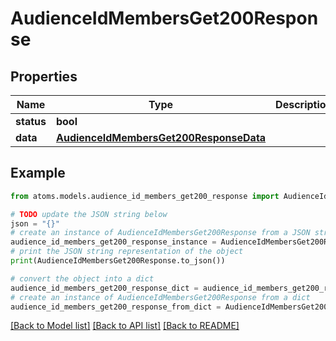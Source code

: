 # AudienceIdMembersGet200Response


## Properties

Name | Type | Description | Notes
------------ | ------------- | ------------- | -------------
**status** | **bool** |  | [optional] 
**data** | [**AudienceIdMembersGet200ResponseData**](AudienceIdMembersGet200ResponseData.md) |  | [optional] 

## Example

```python
from atoms.models.audience_id_members_get200_response import AudienceIdMembersGet200Response

# TODO update the JSON string below
json = "{}"
# create an instance of AudienceIdMembersGet200Response from a JSON string
audience_id_members_get200_response_instance = AudienceIdMembersGet200Response.from_json(json)
# print the JSON string representation of the object
print(AudienceIdMembersGet200Response.to_json())

# convert the object into a dict
audience_id_members_get200_response_dict = audience_id_members_get200_response_instance.to_dict()
# create an instance of AudienceIdMembersGet200Response from a dict
audience_id_members_get200_response_from_dict = AudienceIdMembersGet200Response.from_dict(audience_id_members_get200_response_dict)
```
[[Back to Model list]](../README.md#documentation-for-models) [[Back to API list]](../README.md#documentation-for-api-endpoints) [[Back to README]](../README.md)


